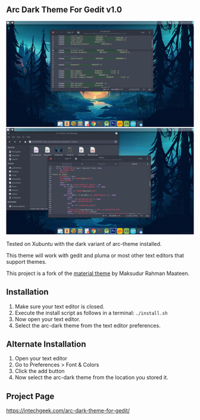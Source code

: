 ## Arc Dark Theme For Gedit v1.0
![image](image0.png)
![image](image1.png)

Tested on Xubuntu with the dark variant of arc-theme installed.

This theme will work with gedit and pluma or most other text editors that support themes.

This project is a fork of the [material theme](https://github.com/maateen/gedit-material-theme) by Maksudur Rahman Maateen.

## Installation
1. Make sure your text editor is closed.
2. Execute the install script as follows in a terminal: `./install.sh`
3. Now open your text editor.
4. Select the arc-dark theme from the text editor preferences.

## Alternate Installation
1. Open your text editor
2. Go to Preferences > Font & Colors
3. Click the add button
4. Now select the arc-dark theme from the location you stored it.

## Project Page
https://intechgeek.com/arc-dark-theme-for-gedit/
